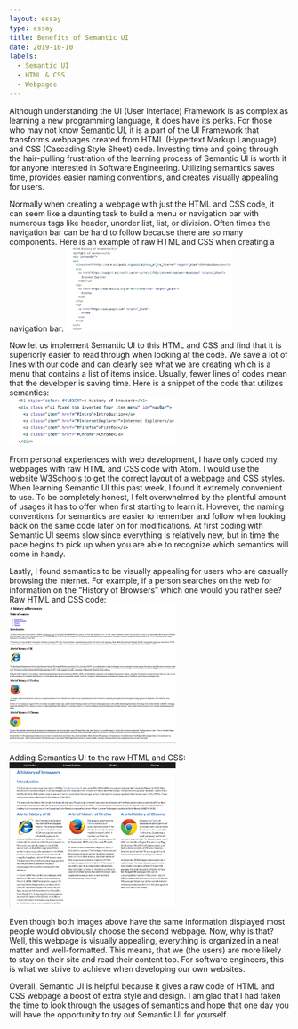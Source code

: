 ```yaml
---
layout: essay
type: essay
title: Benefits of Semantic UI
date: 2019-10-10
labels:
  - Semantic UI
  - HTML & CSS
  - Webpages
---
```

Although understanding the UI (User Interface) Framework is as complex as learning a new programming language, it does have its perks. For those who may not know <a href="https://semantic-ui.com" target="_blank">Semantic UI</a>, it is a part of the UI Framework that transforms webpages created from HTML (Hypertext Markup Language) and CSS (Cascading Style Sheet) code. Investing time and going through the hair-pulling frustration of the learning process of Semantic UI is worth it for anyone interested in Software Engineering. Utilizing semantics saves time, provides easier naming conventions, and creates visually appealing for users.

Normally when creating a webpage with just the HTML and CSS code, it can seem like a daunting task to build a menu or navigation bar with numerous tags like header, unorder list, list, or division. Often times the navigation bar can be hard to follow because there are so many components. Here is an example of raw HTML and CSS when creating a navigation bar:
<img width="300px" class="ui centered image" src="../images/raw HTML and CSS code of navBar.png">

Now let us implement Semantic UI to this HTML and CSS and find that it is superiorly easier to read through when looking at the code. We save a lot of lines with our code and can clearly see what we are creating which is a menu that contains a list of items inside. Usually, fewer lines of codes mean that the developer is saving time. Here is a snippet of the code that utilizes semantics:
<br>
<img width="300px" class="ui centered image" src="../images/Using Semantic UI for navBar.png">

From personal experiences with web development, I have only coded my webpages with raw HTML and CSS code with Atom. I would use the website <a href="https://www.w3schools.com" target="_blank">W3Schools</a> to get the correct layout of a webpage and CSS styles. When learning Semantic UI this past week, I found it extremely convenient to use. To be completely honest, I felt overwhelmed by the plentiful amount of usages it has to offer when first starting to learn it. However, the naming conventions for semantics are easier to remember and follow when looking back on the same code later on for modifications. At first coding with Semantic UI seems slow since everything is relatively new, but in time the pace begins to pick up when you are able to recognize which semantics will come in handy.

Lastly, I found semantics to be visually appealing for users who are casually browsing the internet. For example, if a person searches on the web for information on the “History of Browsers” which one would you rather see? 
Raw HTML and CSS code:
<br>
<img width="300px" class="ui centered image" src="../images/browserhistory1_raw_HTML_and_CSS.png">

Adding Semantics UI to the raw HTML and CSS:
<br>
<img width="300px" class="ui centered image" src="../images/browserhistory_with_semantic.png">

Even though both images above have the same information displayed most people would obviously choose the second webpage. Now, why is that? Well, this webpage is visually appealing, everything is organized in a neat matter and well-formatted. This means, that we (the users) are more likely to stay on their site and read their content too. For software engineers, this is what we strive to achieve when developing our own websites.

Overall, Semantic UI is helpful because it gives a raw code of HTML and CSS webpage a boost of extra style and design. I am glad that I had taken the time to look through the usages of semantics and hope that one day you will have the opportunity to try out Semantic UI for yourself.
